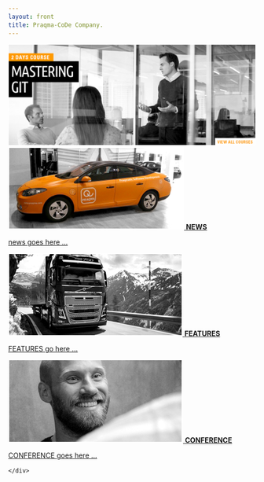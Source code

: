 ```yaml
---
layout: front
title: Praqma-CoDe Company.
---
```

<div class="main-view">

<div id="large-view">
  <img src="/images/front.png" />
</div>

<div id="small-view">

<a href="#">
<img src="/images/news-pic.png" />
<b>NEWS</b>
<p>news goes here ...</p>
</a>

<a href="#">
<img src="/images/features-pic.png" />
<b>FEATURES</b>
<p>FEATURES go here ...</p>
</a>


<a href="#">
<img src="/images/conf-pic.png" />
<b>CONFERENCE</b>
<p>CONFERENCE goes here ...</p>
<a>

    </div>
</div>
